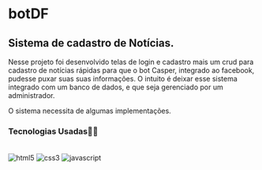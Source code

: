 # botDF

## Sistema de cadastro de Notícias.
<p> Nesse projeto foi desenvolvido telas de login e cadastro mais um crud para cadastro de notícias rápidas 
  para que o bot Casper, integrado ao facebook, pudesse puxar suas suas informações. O intuito é deixar esse sistema integrado com
  um banco de dados, e que seja gerenciado por um administrador. </p>
  <p> O sistema necessita de algumas implementações. </p>
  
  ### Tecnologias Usadas👩‍💻

<div style="display: inline_block"><br/>
<img align="center" alt="html5" src="https://img.shields.io/badge/HTML-239120?style=for-the-badge&logo=html5&logoColor=white"/>
<img align="center" alt="css3" src="https://img.shields.io/badge/CSS-239120?&style=for-the-badge&logo=css3&logoColor=white"/>
<img align="center" alt="javascript" src="https://img.shields.io/badge/JavaScript-F7DF1E?style=for-the-badge&logo=javascript&logoColor=black"/>
</div> 
